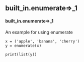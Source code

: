 ## built_in.enumerate=>_1
#### built_in.enumerate=>_1
An example for using enumerate
```
x = ('apple', 'banana', 'cherry')
y = enumerate(x)

print(list(y))
```